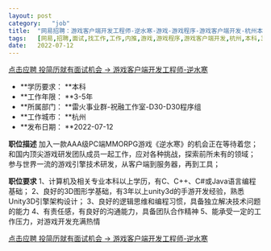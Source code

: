 ```yaml
---
layout:	post
category:	"job"
title:	"网易招聘：游戏客户端开发工程师-逆水寒-游戏-游戏程序-游戏客户端开发-杭州本科3-5年"
tags:	[网易,招聘,面试,找工作,工作,内推,游戏,游戏程序,游戏客户端开发,杭州,本科,3-5年]
date:	2022-07-12
---
```


[点击应聘 投简历就有面试机会 -> 游戏客户端开发工程师-逆水寒](http://mobile.bole.netease.com/bole/boleDetail?id=15832&employeeId=346f03c3cda5f04c&key=all)



- **学历要求： **本科
- **工作年限： **3-5年
- **所属部门： **雷火事业群-祝融工作室-D30-D30程序组
- **工作城市： **杭州
- **发布日期： **2022-07-12



**职位描述**
加入一款AAA级PC端MMORPG游戏《逆水寒》的机会正在等待着您；
和国内顶尖游戏研发团队成员一起工作，应对各种挑战，探索前所未有的领域；
参与世界一流的游戏引擎技术研发，从客户端到服务器，再到工具；



**职位要求**
1、计算机及相关专业本科以上学历，有C、C++、C#或Java语言编程基础；
2、良好的3D图形学基础，有3年以上unity3d的手游开发经验，熟悉Unity3D引擎架构设计；
3、良好的逻辑思维和编程习惯，具备独立解决技术问题的能力
4、有责任感，有良好的沟通能力，具备团队合作精神
5、能承受一定的工作压力，对游戏开发充满热情



[点击应聘 投简历就有面试机会 -> 游戏客户端开发工程师-逆水寒](http://mobile.bole.netease.com/bole/boleDetail?id=15832&employeeId=346f03c3cda5f04c&key=all)